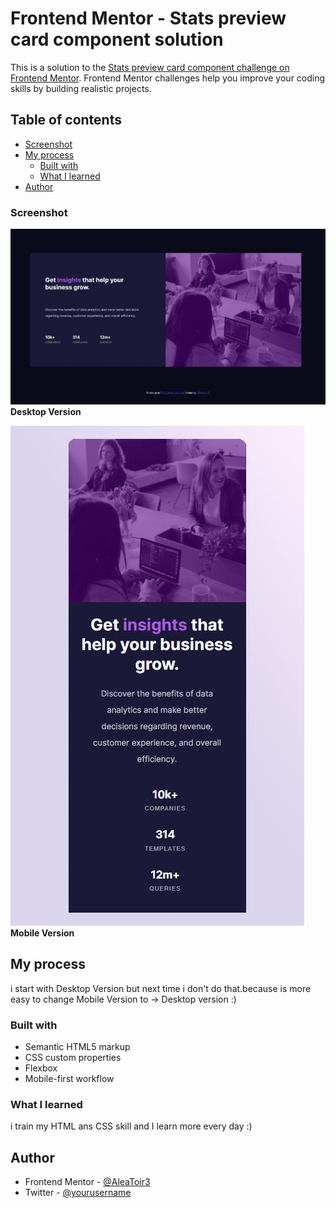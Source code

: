 # Frontend Mentor - Stats preview card component solution

This is a solution to the [Stats preview card component challenge on Frontend Mentor](https://www.frontendmentor.io/challenges/stats-preview-card-component-8JqbgoU62). Frontend Mentor challenges help you improve your coding skills by building realistic projects. 

## Table of contents

- [Screenshot](#screenshot)
- [My process](#my-process)
  - [Built with](#built-with)
  - [What I learned](#what-i-learned)
- [Author](#author)

### Screenshot

![Desktop Version](/1-stats-preview-card-component-main/design/myDesktopView.jpg)
**Desktop Version**

![Mobile Version](/1-stats-preview-card-component-main/design/myMobileView.jpg)
**Mobile Version**


## My process
i start with Desktop Version but next time i don't do that.because is more easy to change Mobile Version to -> Desktop version :)

### Built with

- Semantic HTML5 markup
- CSS custom properties
- Flexbox
- Mobile-first workflow

### What I learned

i train my HTML ans CSS skill and I learn more every day :)

## Author

- Frontend Mentor - [@AleaToir3](https://www.frontendmentor.io/profile/AleaToir3)
- Twitter - [@yourusername](https://www.twitter.com/yourusername)

